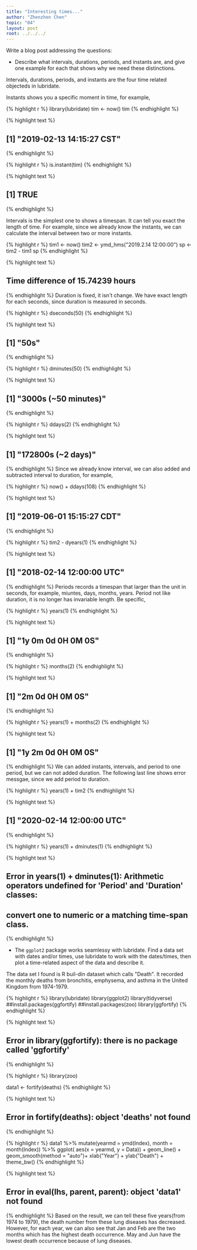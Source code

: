 ```yaml
---
title: "Interesting times..."
author: "Zhenzhen Chen"
topic: "04"
layout: post
root: ../../../
---
```



Write a blog post addressing the questions:


- Describe what intervals, durations, periods, and instants are, and give one example for each that shows why we need these distinctions.

Intervals, durations, periods, and instants are the four time related objecteds in lubridate.

Instants shows you a specific moment in time, for example,

{% highlight r %}
library(lubridate)
tim <- now()
tim
{% endhighlight %}



{% highlight text %}
## [1] "2019-02-13 14:15:27 CST"
{% endhighlight %}



{% highlight r %}
is.instant(tim)
{% endhighlight %}



{% highlight text %}
## [1] TRUE
{% endhighlight %}

Intervals is the simplest one to shows a timespan. It can tell you exact the length of time. For example, since we already know the instants, we can calculate the interval between two or more instants. 

{% highlight r %}
tim1 <- now()
tim2 <- ymd_hms("2019.2.14 12:00:00")
sp   <- tim2 - tim1
sp
{% endhighlight %}



{% highlight text %}
## Time difference of 15.74239 hours
{% endhighlight %}
Duration is fixed, it isn't change. We have exact length for each seconds, since duration is measured in seconds. 

{% highlight r %}
dseconds(50)
{% endhighlight %}



{% highlight text %}
## [1] "50s"
{% endhighlight %}



{% highlight r %}
dminutes(50)
{% endhighlight %}



{% highlight text %}
## [1] "3000s (~50 minutes)"
{% endhighlight %}



{% highlight r %}
ddays(2)
{% endhighlight %}



{% highlight text %}
## [1] "172800s (~2 days)"
{% endhighlight %}
Since we already know interval, we can also added and subtracted interval to duration, for example,

{% highlight r %}
now() + ddays(108)
{% endhighlight %}



{% highlight text %}
## [1] "2019-06-01 15:15:27 CDT"
{% endhighlight %}



{% highlight r %}
tim2 - dyears(1)
{% endhighlight %}



{% highlight text %}
## [1] "2018-02-14 12:00:00 UTC"
{% endhighlight %}
Periods records a timespan that larger than the unit in seconds, for example, miuntes, days, months, years. Period not like duration, it is no longer has invariable length. Be specific,

{% highlight r %}
years(1)
{% endhighlight %}



{% highlight text %}
## [1] "1y 0m 0d 0H 0M 0S"
{% endhighlight %}



{% highlight r %}
months(2)
{% endhighlight %}



{% highlight text %}
## [1] "2m 0d 0H 0M 0S"
{% endhighlight %}



{% highlight r %}
years(1) + months(2)
{% endhighlight %}



{% highlight text %}
## [1] "1y 2m 0d 0H 0M 0S"
{% endhighlight %}
We can added instants, intervals, and period to one period, but we can not added duration. The following last line shows error messgae, since we add period to duration. 

{% highlight r %}
years(1) + tim2
{% endhighlight %}



{% highlight text %}
## [1] "2020-02-14 12:00:00 UTC"
{% endhighlight %}



{% highlight r %}
years(1) + dminutes(1)
{% endhighlight %}



{% highlight text %}
## Error in years(1) + dminutes(1): Arithmetic operators undefined for 'Period' and 'Duration' classes:
##   convert one to numeric or a matching time-span class.
{% endhighlight %}


- The `ggplot2` package works seamlessy with lubridate. Find a data set with dates and/or times, use lubridate to work with the dates/times, then plot a time-related aspect of the data and describe it. 

The data set I found is R buil-din dataset which calls "Death". It recorded the monthly deaths from bronchitis, emphysema, and asthma in the United Kingdom from 1974-1979. 

{% highlight r %}
library(lubridate)
library(ggplot2)
library(tidyverse)
##install.packages(ggfortify)
##install.packages(zoo)
library(ggfortify)
{% endhighlight %}



{% highlight text %}
## Error in library(ggfortify): there is no package called 'ggfortify'
{% endhighlight %}



{% highlight r %}
library(zoo)

data1 <- fortify(deaths)
{% endhighlight %}



{% highlight text %}
## Error in fortify(deaths): object 'deaths' not found
{% endhighlight %}



{% highlight r %}
data1 %>%
  mutate(yearmd = ymd(Index), month = month(Index)) %>%
  ggplot( aes(x = yearmd, y = Data)) + 
  geom_line() + 
  geom_smooth(method = "auto")+
  xlab("Year") +
  ylab("Death") + 
  theme_bw()
{% endhighlight %}



{% highlight text %}
## Error in eval(lhs, parent, parent): object 'data1' not found
{% endhighlight %}
Based on the result, we can tell these five years(from 1974 to 1979), the death number from these lung diseases has decreased. However, for each year, we can also see that Jan and Feb are the two months which has the highest death occurrence. May and Jun have the lowest death occurrence because of lung diseases. 

